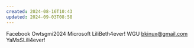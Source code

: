 ```yaml
---
created: 2024-08-16T10:43
updated: 2024-09-03T08:58
---
```

Facebook Owtsgmi2024
Microsoft LiliBeth4ever!
WGU bkinux@gmail.com YaMsSLili4ever!